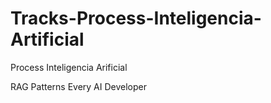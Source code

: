 # Tracks-Process-Inteligencia-Artificial
Process Inteligencia Arificial


RAG Patterns Every AI Developer 
